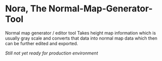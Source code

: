 # Nora, The Normal-Map-Generator-Tool
Normal map generator / editor tool
Takes height map information which is usually gray scale and converts that data into normal map data which then can be further edited and exported.

*Still not yet ready for production environment*
